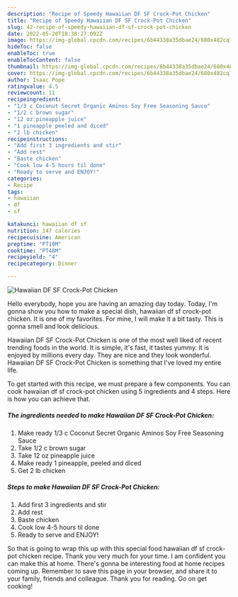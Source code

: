 ```yaml
---
description: "Recipe of Speedy Hawaiian DF SF Crock-Pot Chicken"
title: "Recipe of Speedy Hawaiian DF SF Crock-Pot Chicken"
slug: 42-recipe-of-speedy-hawaiian-df-sf-crock-pot-chicken
date: 2022-05-20T18:38:27.092Z
image: https://img-global.cpcdn.com/recipes/6b44338a35dbae24/680x482cq70/hawaiian-df-sf-crock-pot-chicken-recipe-main-photo.jpg
hideToc: false
enableToc: true
enableTocContent: false
thumbnail: https://img-global.cpcdn.com/recipes/6b44338a35dbae24/680x482cq70/hawaiian-df-sf-crock-pot-chicken-recipe-main-photo.jpg
cover: https://img-global.cpcdn.com/recipes/6b44338a35dbae24/680x482cq70/hawaiian-df-sf-crock-pot-chicken-recipe-main-photo.jpg
author: Isaac Pope
ratingvalue: 4.5
reviewcount: 11
recipeingredient:
- "1/3 c Coconut Secret Organic Aminos Soy Free Seasoning Sauce"
- "1/2 c brown sugar"
- "12 oz pineapple juice"
- "1 pineapple peeled and diced"
- "2 lb chicken"
recipeinstructions:
- "Add first 3 ingredients and stir"
- "Add rest"
- "Baste chicken"
- "Cook low 4-5 hours til done"
- "Ready to serve and ENJOY!"
categories:
- Recipe
tags:
- hawaiian
- df
- sf

katakunci: hawaiian df sf 
nutrition: 147 calories
recipecuisine: American
preptime: "PT10M"
cooktime: "PT48M"
recipeyield: "4"
recipecategory: Dinner

---
```



![Hawaiian DF SF Crock-Pot Chicken](https://img-global.cpcdn.com/recipes/6b44338a35dbae24/680x482cq70/hawaiian-df-sf-crock-pot-chicken-recipe-main-photo.jpg)

Hello everybody, hope you are having an amazing day today. Today, I'm gonna show you how to make a special dish, hawaiian df sf crock-pot chicken. It is one of my favorites. For mine, I will make it a bit tasty. This is gonna smell and look delicious.

Hawaiian DF SF Crock-Pot Chicken is one of the most well liked of recent trending foods in the world. It is simple, it's fast, it tastes yummy. It is enjoyed by millions every day. They are nice and they look wonderful. Hawaiian DF SF Crock-Pot Chicken is something that I've loved my entire life.




To get started with this recipe, we must prepare a few components. You can cook hawaiian df sf crock-pot chicken using 5 ingredients and 4 steps. Here is how you can achieve that.

<!--inarticleads1-->

##### The ingredients needed to make Hawaiian DF SF Crock-Pot Chicken:

1. Make ready 1/3 c Coconut Secret Organic Aminos Soy Free Seasoning Sauce
1. Take 1/2 c brown sugar
1. Take 12 oz pineapple juice
1. Make ready 1 pineapple, peeled and diced
1. Get 2 lb chicken




<!--inarticleads2-->

##### Steps to make Hawaiian DF SF Crock-Pot Chicken:

1. Add first 3 ingredients and stir
1. Add rest
1. Baste chicken
1. Cook low 4-5 hours til done
1. Ready to serve and ENJOY!



So that is going to wrap this up with this special food hawaiian df sf crock-pot chicken recipe. Thank you very much for your time. I am confident you can make this at home. There's gonna be interesting food at home recipes coming up. Remember to save this page in your browser, and share it to your family, friends and colleague. Thank you for reading. Go on get cooking!

